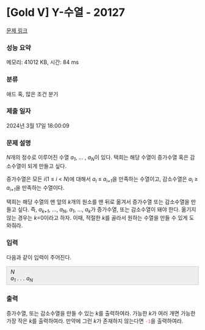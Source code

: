 # [Gold V] Y-수열 - 20127 

[문제 링크](https://www.acmicpc.net/problem/20127) 

### 성능 요약

메모리: 41012 KB, 시간: 84 ms

### 분류

애드 혹, 많은 조건 분기

### 제출 일자

2024년 3월 17일 18:00:09

### 문제 설명

<p><em>N</em>개의 정수로 이루어진 수열 <em>a<sub>1</sub></em>, ... , <em>a<sub>N</sub></em>이 있다. 택희는 해당 수열이 증가수열 혹은 감소수열이 되게 만들고 싶다.</p>

<p>증가수열은 모든 <em>i</em>(1 ≤ <em>i</em> < <em>N</em>)에 대해서 <em>a<sub>i</sub></em> ≤ <em>a<sub>i+1</sub></em>을 만족하는 수열이고, 감소수열은 <em>a<sub>i</sub></em> ≥ <em>a<sub>i+1</sub></em>을 만족하는 수열이다.</p>

<p>택희는 해당 수열의 맨 앞의 <em>k</em>개의 원소를 맨 뒤로 옮겨서 증가수열 또는 감소수열을 만들고 싶다. 즉, <em>a<sub>k+1</sub></em>, ..., <em>a<sub>N</sub></em>, <em>a<sub>1</sub></em>, ..., <em>a<sub>k</sub></em>가 증가수열, 또는 감소수열이 돼야 한다. 옮기지 않는 경우는 <em>k</em>=0이라고 하자. 이때, 적절한 <em>k</em>를 골라서 원하는 수열을 만들 수 있게 도와줘라.</p>

### 입력 

 <p>다음과 같이 입력이 주어진다.</p>

<div style="background:#eeeeee;border:1px solid #cccccc;padding:5px 10px;"><em>N</em><br>
<i>a<sub>1</sub></i> <i>. . .</i> <i>a<sub>N</sub></i></div>

### 출력 

 <p>증가수열, 또는 감소수열을 만들 수 있는 <em>k</em>를 출력하여라. 가능한 <em>k</em>가 여러 개면 가능한 가장 작은 <em>k</em>를 출력하여라. 만약에 그런 <em>k</em>가 존재하지 않는다면 <span style="color:#e74c3c;"><code>-1</code></span>을 출력하여라.</p>

